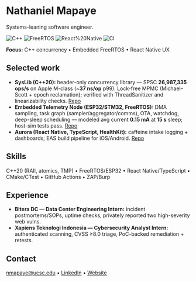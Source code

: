 # Nathaniel Mapaye
Systems-leaning software engineer. 

![C++](https://img.shields.io/badge/C%2B%2B-20-informational)
![FreeRTOS](https://img.shields.io/badge/RTOS-FreeRTOS-informational)
![React%20Native](https://img.shields.io/badge/React-Native-informational)
![CI](https://img.shields.io/badge/CI-GitHub%20Actions-informational)

**Focus:** C++ concurrency • Embedded FreeRTOS • React Native UX

## Selected work
- **SysLib (C++20):** header-only concurrency library — SPSC **26,987,335 ops/s** on Apple M-class (~**37 ns/op** p99). Lock-free MPMC (Michael–Scott + epoch reclamation); verified with ThreadSanitizer and linearizability checks. [Repo](https://github.com/nmapaye/syslib) 
- **Embedded Telemetry Node (ESP32/STM32, FreeRTOS):** DMA sampling, task graph (sampler/aggregator/comms), OTA, watchdog, deep-sleep scheduling — modeled avg current **0.15 mA** at **15 s** sleep; host-sim tests pass. [Repo](https://github.com/nmapaye/embnode)
- **Aurora (React Native, TypeScript, HealthKit):** caffeine intake logging + dashboards; EAS build pipeline for iOS/Android. [Repo](https://github.com/nmapaye/aurora)

## Skills
C++20 (RAII, atomics, TMP) • FreeRTOS/ESP32 • React Native/TypeScript • CMake/CTest • GitHub Actions • ZAP/Burp

## Experience
- **Bitera DC — Data Center Engineering Intern:** incident postmortems/SOPs, uptime checks, privately reported two high-severity web vulns.
- **Xapiens Teknologi Indonesia — Cybersecurity Analyst Intern:** authenticated scanning, CVSS ≥8.0 triage, PoC-backed remediation + retests.

## Contact
nmapaye@ucsc.edu • [LinkedIn](https://www.linkedin.com/in/_____) • [Website](https://nmapaye.carrd.co)
